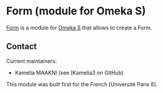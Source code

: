 Form (module for Omeka S)
==========================

[Form] is a module for [Omeka S] that allows to create a Form.

Contact
-------

Current maintainers:

* Kamelia MAAKNI (see [Kamelia3 on GitHub)

This module was built first for the French [Université Paris 8].

[Form]: https://github.com/Kamelia3/Form
[Omeka S]: https://omeka.org/s

